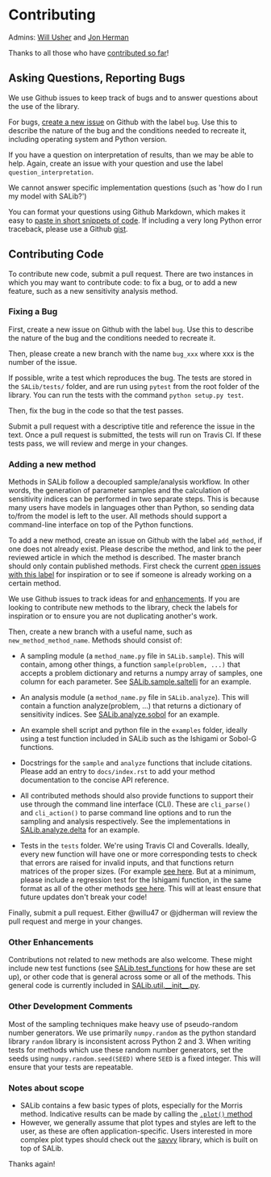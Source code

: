 # Contributing

Admins: [Will Usher](https://github.com/willu47) and [Jon Herman](https://github.com/jdherman)

Thanks to all those who have [contributed so far](https://github.com/SALib/SALib/graphs/contributors)!

## Asking Questions, Reporting Bugs

We use Github issues to keep track of bugs and to answer questions about the use
of the library.  

For bugs, [create a new issue](https://github.com/SALib/SALib/issues/new)
on Github with the label `bug`. Use this to describe the nature of the bug and
the conditions needed to recreate it, including operating system and Python version.

If you have a question on interpretation of results, than we may be able to help.
Again, create an issue with your question and use the label `question_interpretation`.

We cannot answer specific implementation questions (such as 'how do I run my model
with SALib?')

You can format your questions using Github Markdown, which makes it easy to [paste in short snippets of code](https://help.github.com/articles/creating-and-highlighting-code-blocks/). If including a very long Python error traceback, please use a Github [gist](https://gist.github.com/).

## Contributing Code

To contribute new code, submit a pull request. There are two instances in which you may want to contribute code: to fix a bug, or to add a new feature, such as a new sensitivity analysis method.

### Fixing a Bug

First, create a new issue on Github with the label `bug`. Use this to describe the nature of the bug and the conditions needed to recreate it.

Then, please create a new branch with the name `bug_xxx` where xxx is the number of the issue.

If possible, write a test which reproduces the bug. The tests are stored in the `SALib/tests/` folder, and are run using `pytest` from the root folder of the library.  You can run the tests with the command `python setup.py test`.

Then, fix the bug in the code so that the test passes.

Submit a pull request with a descriptive title and reference the issue in the text. Once a pull request is submitted, the tests will run on Travis CI. If these tests pass, we will review and merge in your changes.

### Adding a new method

Methods in SALib follow a decoupled sample/analysis workflow. In other words, the generation of parameter samples and the calculation of sensitivity indices can be performed in two separate steps. This is because many users have models in languages other than Python, so sending data to/from the model is left to the user. All methods should support a command-line interface on top of the Python functions.

To add a new method, create an issue on Github with the label `add_method`, if one does not already exist. Please describe the method, and link to the peer reviewed article in which the method is described. The master branch should only contain published methods. First check the current [open issues with this label](https://github.com/SALib/SALib/labels/add_method) for inspiration or to see if someone is already working on a certain method.

We use Github issues to track ideas for  and [enhancements](https://github.com/SALib/SALib/labels/enhancement).  If you are looking to contribute new methods to the library, check the labels for inspiration or to ensure you are not duplicating another's work.

Then, create a new branch with a useful name, such as `new_method_method_name`. Methods should consist of:

* A sampling module (a `method_name.py` file in `SALib.sample`). This will contain, among other things, a function `sample(problem, ...)` that accepts a problem dictionary and returns a numpy array of samples, one column for each parameter. See [SALib.sample.saltelli](https://github.com/SALib/SALib/blob/main/SALib/sample/saltelli.py) for an example.

* An analysis module (a `method_name.py` file in `SALib.analyze`). This will contain a function analyze(problem, ...) that returns a dictionary of sensitivity indices. See [SALib.analyze.sobol](https://github.com/SALib/SALib/blob/main/SALib/analyze/sobol.py) for an example.

* An example shell script and python file in the `examples` folder, ideally using a test function included in SALib such as the Ishigami or Sobol-G functions.

* Docstrings for the `sample` and `analyze` functions that include citations. Please add an entry to `docs/index.rst` to add your method documentation to the concise API reference.

* All contributed methods should also provide functions to support their use through the command line interface (CLI). These are `cli_parse()` and `cli_action()` to parse command line options and to run the sampling and analysis respectively. See the implementations in [SALib.analyze.delta](https://github.com/SALib/SALib/blob/consolidate-cli/SALib/analyze/delta.py) for an example.

* Tests in the `tests` folder.  We're using Travis CI and Coveralls. Ideally, every new function will have one or more corresponding tests to check that errors are raised for invalid inputs, and that functions return matrices of the proper sizes. (For example [see here](https://github.com/SALib/SALib/blob/main/tests/test_sobol.py). But at a minimum, please include a regression test for the Ishigami function, in the same format as all of the other methods [see here](https://github.com/SALib/SALib/blob/main/tests/test_regression.py). This will at least ensure that future updates don't break your code!

Finally, submit a pull request. Either @willu47 or @jdherman will review the pull request and merge in your changes.

### Other Enhancements

Contributions not related to new methods are also welcome. These might include new test functions (see [SALib.test_functions](https://github.com/SALib/SALib/tree/main/SALib/test_functions) for how these are set up), or other code that is general across some or all of the methods. This general code is currently included in [SALib.util.\_\_init\_\_.py](https://github.com/SALib/SALib/blob/main/SALib/util/__init__.py).


### Other Development Comments

Most of the sampling techniques make heavy use of pseudo-random number
generators.
We use primarily `numpy.random` as the python standard library
`random` library is inconsistent across Python 2 and 3.
When writing tests for methods which use these random number generators, set the seeds using `numpy.random.seed(SEED)`
where `SEED` is a fixed integer.
This will ensure that your tests are repeatable.

### Notes about scope

* SALib contains a few basic types of plots, especially for the Morris method. Indicative results can be made by calling the [`.plot()` method](https://salib.readthedocs.io/en/main/basics.html#basic-plotting)
* However, we generally assume that plot types and styles are left to the user, as these are often application-specific. Users interested in more complex plot types should check out the [savvy](https://github.com/houghb/savvy) library, which is built on top of SALib.

Thanks again!
